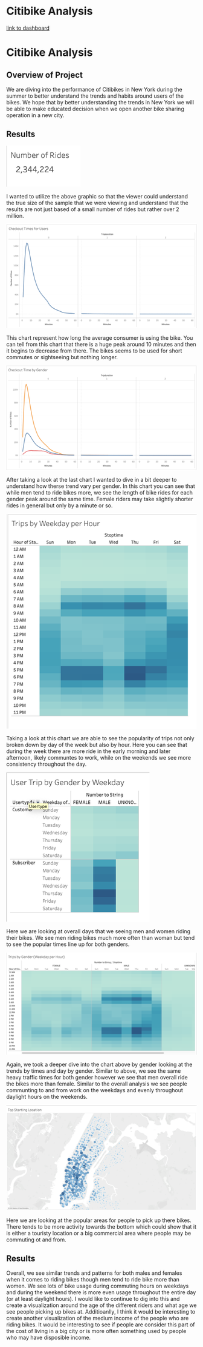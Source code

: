 # Citibike Analysis

[link to dashboard](https://public.tableau.com/app/profile/caylin.swartz/viz/CitibikesAnalysis_16550807830060/CitibikesAnalysis?publish=yes)

# Citibike Analysis

## Overview of Project
We are diving into the performance of Citibikes in New York during the summer to better understand the trends and habits around users of the bikes. We hope that by better understanding the trends in New York we will be able to make educated decision when we open another bike sharing operation in a new city. 

## Results
![ScreenShot](https://github.com/Cayswartz/bikesharing/blob/2316c0f682e1e91da93e564fab3b28cc8c88beeb/Images/Screen%20Shot%202022-06-12%20at%205.52.23%20PM.png)

I wanted to utilize the above graphic so that the viewer could understand the true size of the sample that we were viewing and understand that the results are not just based of a small number of rides but rather over 2 million. 

![ScreenShot](https://github.com/Cayswartz/bikesharing/blob/main/Images/Screen%20Shot%202022-06-12%20at%205.51.49%20PM.png)

This chart represent how long the average consumer is using the bike. You can tell from this chart that there is a huge peak around 10 minutes and then it begins to decrease from there. The bikes seems to be used for short commutes or sightseeing but nothing longer.    


![ScreenShot](https://github.com/Cayswartz/bikesharing/blob/main/Images/Screen%20Shot%202022-06-12%20at%205.51.55%20PM.png)

After taking a look at the last chart I wanted to dive in a bit deeper to understand how therse trend vary per gender. In this chart you can see that while men tend to ride bikes more, we see the length of bike rides for each gender peak around the same time. Female riders may take slightly shorter rides in general but only by a minute or so.

![ScreenShot](https://github.com/Cayswartz/bikesharing/blob/2316c0f682e1e91da93e564fab3b28cc8c88beeb/Images/Screen%20Shot%202022-06-12%20at%205.52.03%20PM.png)

Taking a look at this chart we are able to see the popularity of trips not only broken down by day of the week but also by hour. Here you can see that during the week there are more ride in the early morning and later afternoon, likely communtes to work, while on the weekends we see more consistency throughout the day. 

![ScreenShot](https://github.com/Cayswartz/bikesharing/blob/2316c0f682e1e91da93e564fab3b28cc8c88beeb/Images/Screen%20Shot%202022-06-12%20at%205.52.18%20PM.png)

Here we are looking at overall days that we seeing men and women riding their bikes. We see men riding  bikes much more often than woman but tend to see the popular times line up for both genders.

![ScreenShot](https://github.com/Cayswartz/bikesharing/blob/2316c0f682e1e91da93e564fab3b28cc8c88beeb/Images/Screen%20Shot%202022-06-12%20at%205.52.14%20PM.png)

Again, we took a deeper dive into the chart above by gender looking at the trends by times and day by gender. Similar to above, we see the same heavy traffic times for both gender however we see that men overall ride the bikes more than female. Similar to the overall analysis we see people communting to and from work on the weekdays and evenly throughout daylight hours on the weekends. 

![ScreenShot](https://github.com/Cayswartz/bikesharing/blob/2316c0f682e1e91da93e564fab3b28cc8c88beeb/Images/Screen%20Shot%202022-06-12%20at%205.52.31%20PM.png)

Here we are looking at the popular areas for people to pick up there bikes. There tends to be more activity towards the bottom which could show that it is either a touristy location or a big commercial area where people may be commuting ot and from. 


## Results
Overall, we see similar trends and patterns for both males and females when it comes to riding bikes though men tend to ride bike more than women. We see lots of bike usage during commuting hours on weekdays and during the weekend there is more even usage throughout the entire day (or at least daylight hours). I would like to continue to dig into this and create a visualization around the age of the different riders and what age we see people picking up bikes at. Additioanlly, I think it would be interesting to create another visualization of the medium income of the people who are riding bikes. It would be interesting to see if people are consider this part of the cost of living in a big city or is more often something used by people who may have disposible income. 
